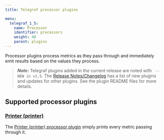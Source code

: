 ```yaml
---
title: Telegraf processor plugins

menu:
  telegraf_1_5:
    name: Processor
    identifier: processors
    weight: 40
    parent: plugins
---
```


Processor plugins process metrics as they pass through and immediately emit results based on the values they process.

> ***Note:*** Telegraf plugins added in the current release are noted with ` -- NEW in v1.5`.
>The [Release Notes/Changelog](/telegraf/v1.5/about_the_project/release-notes-changelog) has a list of new plugins and updates for other plugins. See the plugin README files for more details.


## Supported processor plugins

### [Printer (printer)](https://github.com/influxdata/telegraf/tree/release-1.4/plugins/processors/printer)

The [Printer (printer) processor plugin](https://github.com/influxdata/telegraf/tree/release-1.4/plugins/processors/printer) simply prints every metric passing through it.
